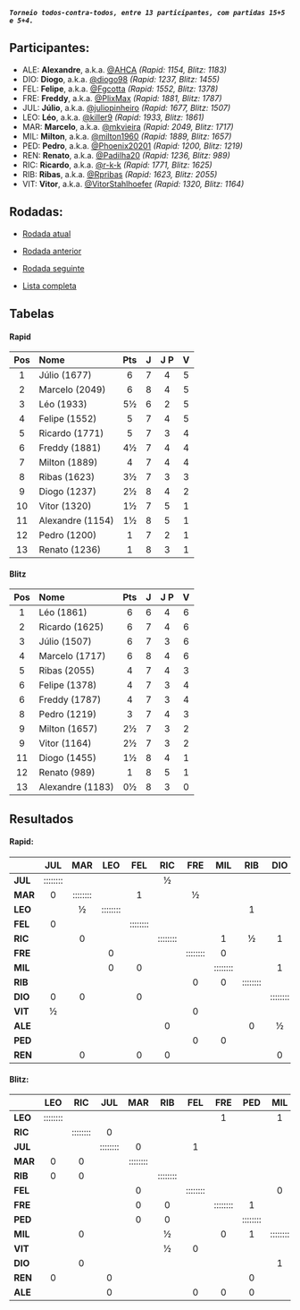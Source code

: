 ***`Torneio todos-contra-todos, entre 13 participantes, com partidas 15+5 e 5+4.`***

## Participantes:

* ALE: **Alexandre**, a.k.a. [@AHCA](https://www.lichess.org/@/AHCA) *(Rapid: 1154, Blitz: 1183)*
* DIO: **Diogo**, a.k.a. [@diogo98](https://www.lichess.org/@/diogo98) *(Rapid: 1237, Blitz: 1455)*
* FEL: **Felipe**, a.k.a. [@Fgcotta](https://www.lichess.org/@/Fgcotta) *(Rapid: 1552, Blitz: 1378)*
* FRE: **Freddy**, a.k.a. [@PlixMax](https://www.lichess.org/@/PlixMax) *(Rapid: 1881, Blitz: 1787)*
* JUL: **Júlio**, a.k.a. [@juliopinheiro](https://www.lichess.org/@/juliopinheiro) *(Rapid: 1677, Blitz: 1507)*
* LEO: **Léo**, a.k.a. [@killer9](https://www.lichess.org/@/killer9) *(Rapid: 1933, Blitz: 1861)*
* MAR: **Marcelo**, a.k.a. [@mkvieira](https://www.lichess.org/@/mkvieira) *(Rapid: 2049, Blitz: 1717)*
* MIL: **Milton**, a.k.a. [@milton1960](https://www.lichess.org/@/milton1960) *(Rapid: 1889, Blitz: 1657)*
* PED: **Pedro**, a.k.a. [@Phoenix20201](https://www.lichess.org/@/Phoenix20201) *(Rapid: 1200, Blitz: 1219)*
* REN: **Renato**, a.k.a. [@Padilha20](https://www.lichess.org/@/Padilha20) *(Rapid: 1236, Blitz: 989)*
* RIC: **Ricardo**, a.k.a. [@r-k-k](https://www.lichess.org/@/r-k-k) *(Rapid: 1771, Blitz: 1625)*
* RIB: **Ribas**, a.k.a. [@Rpribas](https://www.lichess.org/@/Rpribas) *(Rapid: 1623, Blitz: 2055)*
* VIT: **Vitor**, a.k.a. [@VitorStahlhoefer](https://www.lichess.org/@/VitorStahlhoefer) *(Rapid: 1320, Blitz: 1164)*

## Rodadas:

* [Rodada atual](https://grupo-de-xadrez.github.io/rodadas/8)

* [Rodada anterior](https://grupo-de-xadrez.github.io/rodadas/7)

* [Rodada seguinte](https://grupo-de-xadrez.github.io/rodadas/9)

* [Lista completa](https://grupo-de-xadrez.github.io/rodadas)

## Tabelas

#### Rapid

| Pos | Nome | Pts | J | J P | V |
| :---: | :--- | :---: | :---: | :---: | :---: |
| 1 | Júlio (1677) | 6 | 7 | 4 | 5 |
| 2 | Marcelo (2049) | 6 | 8 | 4 | 5 |
| 3 | Léo (1933) | 5½ | 6 | 2 | 5 |
| 4 | Felipe (1552) | 5 | 7 | 4 | 5 |
| 5 | Ricardo (1771) | 5 | 7 | 3 | 4 |
| 6 | Freddy (1881) | 4½ | 7 | 4 | 4 |
| 7 | Milton (1889) | 4 | 7 | 4 | 4 |
| 8 | Ribas (1623) | 3½ | 7 | 3 | 3 |
| 9 | Diogo (1237) | 2½ | 8 | 4 | 2 |
| 10 | Vitor (1320) | 1½ | 7 | 5 | 1 |
| 11 | Alexandre (1154) | 1½ | 8 | 5 | 1 |
| 12 | Pedro (1200) | 1 | 7 | 2 | 1 |
| 13 | Renato (1236) | 1 | 8 | 3 | 1 |

#### Blitz

| Pos | Nome | Pts | J | J P | V |
| :---: | :--- | :---: | :---: | :---: | :---: |
| 1 | Léo (1861) | 6 | 6 | 4 | 6 |
| 2 | Ricardo (1625) | 6 | 7 | 4 | 6 |
| 3 | Júlio (1507) | 6 | 7 | 3 | 6 |
| 4 | Marcelo (1717) | 6 | 8 | 4 | 6 |
| 5 | Ribas (2055) | 4 | 7 | 4 | 3 |
| 6 | Felipe (1378) | 4 | 7 | 3 | 4 |
| 6 | Freddy (1787) | 4 | 7 | 3 | 4 |
| 8 | Pedro (1219) | 3 | 7 | 4 | 3 |
| 9 | Milton (1657) | 2½ | 7 | 3 | 2 |
| 9 | Vitor (1164) | 2½ | 7 | 3 | 2 |
| 11 | Diogo (1455) | 1½ | 8 | 4 | 1 |
| 12 | Renato (989) | 1 | 8 | 5 | 1 |
| 13 | Alexandre (1183) | 0½ | 8 | 3 | 0 |

## Resultados

#### Rapid:

| | JUL | MAR | LEO | FEL | RIC | FRE | MIL | RIB | DIO | VIT | ALE | PED | REN |
| :--- | :---: | :---: | :---: | :---: | :---: | :---: | :---: | :---: | :---: | :---: | :---: | :---: | :---: |
| **JUL** | :::::::: |  |  |  | ½ |  |  |  |  |  | 1 |  | 1 |
| **MAR** | 0 | :::::::: |  | 1 |  | ½ |  |  |  |  |  | 1 |  |
| **LEO** |  | ½ | :::::::: |  |  |  |  | 1 |  |  |  |  | 1 |
| **FEL** | 0 |  |  | :::::::: |  |  |  |  |  | 1 | 1 |  |  |
| **RIC** |  | 0 |  |  | :::::::: |  | 1 | ½ | 1 |  |  |  |  |
| **FRE** |  |  | 0 |  |  | :::::::: | 0 |  |  |  | 1 |  |  |
| **MIL** |  |  | 0 | 0 |  |  | :::::::: |  | 1 |  |  |  |  |
| **RIB** |  |  |  |  |  | 0 | 0 | :::::::: |  | 1 |  | 1 |  |
| **DIO** | 0 | 0 |  | 0 |  |  |  |  | :::::::: | 1 |  |  |  |
| **VIT** | ½ |  |  |  |  | 0 |  |  |  | :::::::: |  |  |  |
| **ALE** |  |  |  |  | 0 |  |  | 0 | ½ |  | :::::::: |  |  |
| **PED** |  |  |  |  |  | 0 | 0 |  |  | 0 | 0 | :::::::: | 1 |
| **REN** |  | 0 |  | 0 | 0 |  |  |  | 0 |  |  |  | :::::::: |

#### Blitz:

| | LEO | RIC | JUL | MAR | RIB | FEL | FRE | PED | MIL | VIT | DIO | REN | ALE |
| :--- | :---: | :---: | :---: | :---: | :---: | :---: | :---: | :---: | :---: | :---: | :---: | :---: | :---: |
| **LEO** | :::::::: |  |  |  |  |  | 1 |  | 1 |  |  |  |  |
| **RIC** |  | :::::::: | 0 |  |  |  |  |  |  |  |  | 1 | 1 |
| **JUL** |  |  | :::::::: | 0 |  | 1 |  |  |  | 1 | 1 |  |  |
| **MAR** | 0 | 0 |  | :::::::: |  |  |  |  |  |  | 1 | 1 |  |
| **RIB** | 0 | 0 |  |  | :::::::: |  |  |  |  |  |  |  | 1 |
| **FEL** |  |  |  | 0 |  | :::::::: |  |  | 0 |  | 1 | 1 |  |
| **FRE** |  |  |  | 0 | 0 |  | :::::::: | 1 |  | 1 |  |  |  |
| **PED** |  |  |  | 0 | 0 |  |  | :::::::: |  |  |  |  |  |
| **MIL** |  | 0 |  |  | ½ |  | 0 | 1 | :::::::: |  |  |  |  |
| **VIT** |  |  |  |  | ½ | 0 |  |  |  | :::::::: | 1 |  |  |
| **DIO** |  | 0 |  |  |  |  |  |  | 1 |  | :::::::: | 0 | ½ |
| **REN** | 0 |  | 0 |  |  |  |  | 0 |  |  |  | :::::::: |  |
| **ALE** |  |  | 0 |  |  | 0 | 0 | 0 |  |  |  |  | :::::::: |

